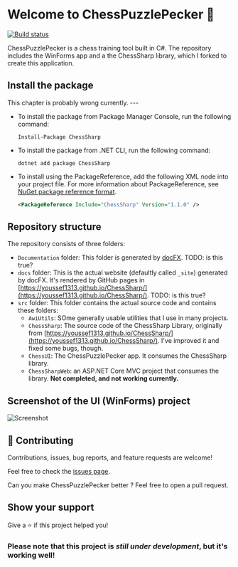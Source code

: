 # Welcome to ChessPuzzlePecker 👋

[![Build status](https://ci.appveyor.com/api/projects/status/fbrec04diyk4vf2s/branch/master?svg=true)](https://ci.appveyor.com/project/Youssef1313/chesssharp/branch/master)

ChessPuzzlePecker is a chess training tool built in C#. The repository includes the WinForms app and a the ChessSharp library, which I forked to create this application. 

## Install the package
   This chapter is probably wrong currently. ---

- To install the package from Package Manager Console, run the following command:

    ```
    Install-Package ChessSharp
    ```

- To install the package from .NET CLI, run the following command:

    ```
    dotnet add package ChessSharp
    ```

- To install using the PackageReference, add the following XML node into your project file. For more information about PackageReference, see [NuGet package reference format](https://docs.microsoft.com/nuget/consume-packages/package-references-in-project-files).

    ```xml
    <PackageReference Include="ChessSharp" Version="1.1.0" />
    ```

## Repository structure

The repository consists of three folders:

- `Documentation` folder: This folder is generated by [docFX](https://github.com/dotnet/docfx).  TODO: is this true?
- `docs` folder: This is the actual website (defaultly called `_site`) generated by docFX. It's rendered by GitHub pages in [https://youssef1313.github.io/ChessSharp/](https://youssef1313.github.io/ChessSharp/). TODO: is this true?
- `src` folder: This folder contains the actual source code and contains these folders:
    - `AwiUtils`: SOme generally usable utilities  that I use in many projects. 
    - `ChessSharp`: The source code of the ChessSharp Library, originally from [https://youssef1313.github.io/ChessSharp/](https://youssef1313.github.io/ChessSharp/). I've improved it and fixed some bugs, though. 
    - `ChessUI`: The ChessPuzzlePecker app.  It consumes the ChessSharp library.
    - `ChessSharpWeb`: an ASP.NET Core MVC project that consumes the library. **Not completed, and not working currently.**

## Screenshot of the UI (WinForms) project

![Screenshot](https://user-images.githubusercontent.com/31348972/62772795-c8ecb300-baa0-11e9-80a0-fc334f643547.png)

## 🤝 Contributing

Contributions, issues, bug reports, and feature requests are welcome!

Feel free to check the [issues page](https://github.com/Dumuzy/ChessPuzzlePecker/issues).

Can you make ChessPuzzlePecker better ? Feel free to open a pull request.

## Show your support

Give a ⭐️ if this project helped you!

### Please note that this project is *still under development*, but it's working well!
